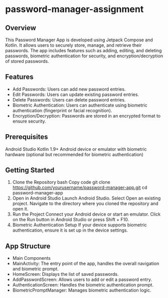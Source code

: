 # password-manager-assignment
## Overview
This Password Manager App is developed using Jetpack Compose and Kotlin. It allows users to securely store, manage, and retrieve their passwords. The app includes features such as adding, editing, and deleting passwords, biometric authentication for security, and encryption/decryption of stored passwords.

## Features
 - Add Passwords: Users can add new password entries.
 - Edit Passwords: Users can update existing password entries.
 - Delete Passwords: Users can delete password entries.
 - Biometric Authentication: Users can authenticate using biometric authentication (fingerprint or facial recognition).
 - Encryption/Decryption: Passwords are stored in an encrypted format to ensure security.

## Prerequisites
  Android Studio
  Kotlin 1.9+
  Android device or emulator with biometric hardware (optional but recommended for biometric authentication)

## Getting Started
1. Clone the Repository
   bash
   Copy code
   git clone https://github.com/yourusername/password-manager-app.git
   cd password-manager-app
2. Open in Android Studio
   Launch Android Studio.
   Select Open an existing project.
   Navigate to the directory where you cloned the repository and open it.
3. Run the Project
   Connect your Android device or start an emulator.
   Click on the Run button in Android Studio or press Shift + F10.
4. Biometric Authentication Setup
   If your device supports biometric authentication, ensure it is set up in the device settings.

## App Structure
 - Main Components
 - MainActivity: The entry point of the app, handles the overall navigation and biometric prompt.
 - HomeScreen: Displays the list of saved passwords.
 - AddPasswordScreen: Allows users to add or edit a password entry.
 - AuthenticationScreen: Handles the biometric authentication prompt.
 - BiometricPromptManager: Manages biometric authentication logic.